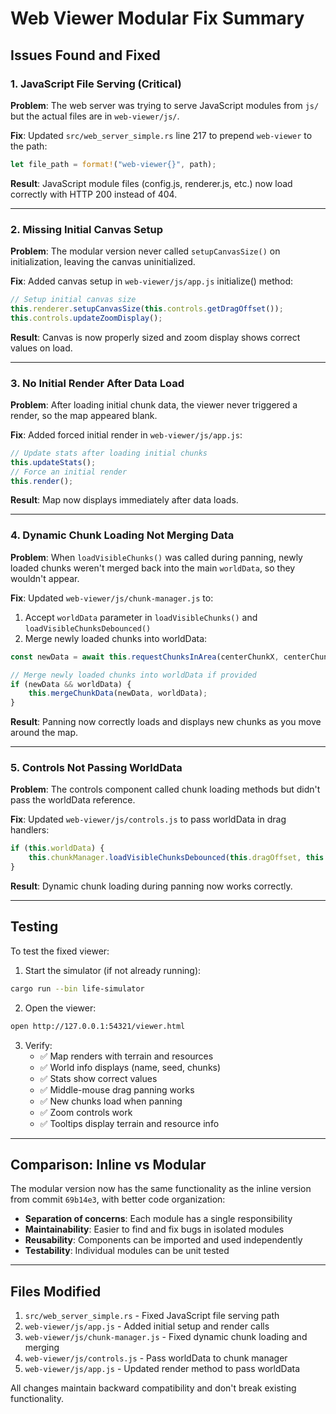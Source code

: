 # Web Viewer Modular Fix Summary

## Issues Found and Fixed

### 1. JavaScript File Serving (Critical)
**Problem**: The web server was trying to serve JavaScript modules from `js/` but the actual files are in `web-viewer/js/`.

**Fix**: Updated `src/web_server_simple.rs` line 217 to prepend `web-viewer` to the path:
```rust
let file_path = format!("web-viewer{}", path);
```

**Result**: JavaScript module files (config.js, renderer.js, etc.) now load correctly with HTTP 200 instead of 404.

---

### 2. Missing Initial Canvas Setup
**Problem**: The modular version never called `setupCanvasSize()` on initialization, leaving the canvas uninitialized.

**Fix**: Added canvas setup in `web-viewer/js/app.js` initialize() method:
```javascript
// Setup initial canvas size
this.renderer.setupCanvasSize(this.controls.getDragOffset());
this.controls.updateZoomDisplay();
```

**Result**: Canvas is now properly sized and zoom display shows correct values on load.

---

### 3. No Initial Render After Data Load
**Problem**: After loading initial chunk data, the viewer never triggered a render, so the map appeared blank.

**Fix**: Added forced initial render in `web-viewer/js/app.js`:
```javascript
// Update stats after loading initial chunks
this.updateStats();
// Force an initial render
this.render();
```

**Result**: Map now displays immediately after data loads.

---

### 4. Dynamic Chunk Loading Not Merging Data
**Problem**: When `loadVisibleChunks()` was called during panning, newly loaded chunks weren't merged back into the main `worldData`, so they wouldn't appear.

**Fix**: Updated `web-viewer/js/chunk-manager.js` to:
1. Accept `worldData` parameter in `loadVisibleChunks()` and `loadVisibleChunksDebounced()`
2. Merge newly loaded chunks into worldData:
```javascript
const newData = await this.requestChunksInArea(centerChunkX, centerChunkY, visibleRadius);

// Merge newly loaded chunks into worldData if provided
if (newData && worldData) {
    this.mergeChunkData(newData, worldData);
}
```

**Result**: Panning now correctly loads and displays new chunks as you move around the map.

---

### 5. Controls Not Passing WorldData
**Problem**: The controls component called chunk loading methods but didn't pass the worldData reference.

**Fix**: Updated `web-viewer/js/controls.js` to pass worldData in drag handlers:
```javascript
if (this.worldData) {
    this.chunkManager.loadVisibleChunksDebounced(this.dragOffset, this.worldData);
}
```

**Result**: Dynamic chunk loading during panning now works correctly.

---

## Testing

To test the fixed viewer:

1. Start the simulator (if not already running):
```bash
cargo run --bin life-simulator
```

2. Open the viewer:
```bash
open http://127.0.0.1:54321/viewer.html
```

3. Verify:
   - ✅ Map renders with terrain and resources
   - ✅ World info displays (name, seed, chunks)
   - ✅ Stats show correct values
   - ✅ Middle-mouse drag panning works
   - ✅ New chunks load when panning
   - ✅ Zoom controls work
   - ✅ Tooltips display terrain and resource info

---

## Comparison: Inline vs Modular

The modular version now has the same functionality as the inline version from commit `69b14e3`, with better code organization:

- **Separation of concerns**: Each module has a single responsibility
- **Maintainability**: Easier to find and fix bugs in isolated modules
- **Reusability**: Components can be imported and used independently
- **Testability**: Individual modules can be unit tested

---

## Files Modified

1. `src/web_server_simple.rs` - Fixed JavaScript file serving path
2. `web-viewer/js/app.js` - Added initial setup and render calls
3. `web-viewer/js/chunk-manager.js` - Fixed dynamic chunk loading and merging
4. `web-viewer/js/controls.js` - Pass worldData to chunk manager
5. `web-viewer/js/app.js` - Updated render method to pass worldData

All changes maintain backward compatibility and don't break existing functionality.
